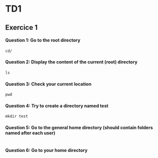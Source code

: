 # TD1 

## Exercice 1

#### Question 1: Go to the root directory
``` 
cd/ 
``` 

#### Question 2: Display the content of the current (root) directory
```
ls
```

#### Question 3: Check your current location
```
pwd
```

#### Question 4: Try to create a directory named test
```
mkdir test
```

#### Question 5: Go to the general home directory (should contain folders named after each user)
```

```

#### Question 6: Go to your home directory
